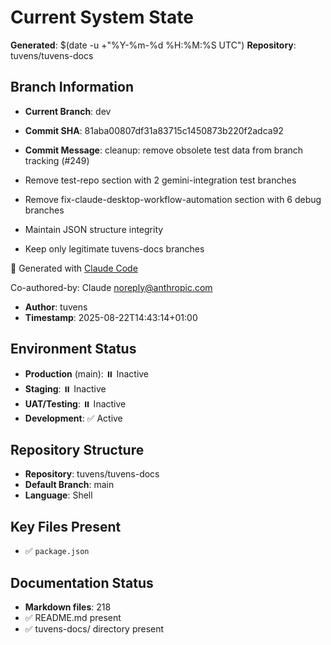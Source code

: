 # Current System State
**Generated**: $(date -u +"%Y-%m-%d %H:%M:%S UTC")
**Repository**: tuvens/tuvens-docs

## Branch Information
- **Current Branch**: dev
- **Commit SHA**: 81aba00807df31a83715c1450873b220f2adca92
- **Commit Message**: cleanup: remove obsolete test data from branch tracking (#249)

- Remove test-repo section with 2 gemini-integration test branches
- Remove fix-claude-desktop-workflow-automation section with 6 debug branches
- Maintain JSON structure integrity
- Keep only legitimate tuvens-docs branches

🤖 Generated with [Claude Code](https://claude.ai/code)

Co-authored-by: Claude <noreply@anthropic.com>
- **Author**: tuvens
- **Timestamp**: 2025-08-22T14:43:14+01:00

## Environment Status
- **Production** (main): ⏸️ Inactive
- **Staging**: ⏸️ Inactive
- **UAT/Testing**: ⏸️ Inactive
- **Development**: ✅ Active

## Repository Structure
- **Repository**: tuvens/tuvens-docs
- **Default Branch**: main
- **Language**: Shell

## Key Files Present
- ✅ `package.json`

## Documentation Status
- **Markdown files**: 218
- ✅ README.md present
- ✅ tuvens-docs/ directory present
